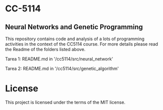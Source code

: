 # CC-5114
## Neural Networks and Genetic Programming

This repository contains code and analysis of a lots of programming activities in the context
of the CC5114 course. For more details please read the Readme of the folders listed above.

Tarea 1: README.md in '/cc5114/src/neural_network'

Tarea 2: README.md in '/cc5114/src/genetic_algorithm'

# License

This project is licensed under the terms of the MIT license.
